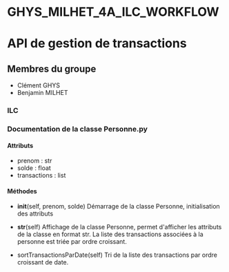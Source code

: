 # GHYS_MILHET_4A_ILC_WORKFLOW

# API de gestion de transactions

## Membres du groupe
 - Clément GHYS
 - Benjamin MILHET
 
 ### ILC

### Documentation de la classe Personne.py

#### Attributs

- prenom : str
- solde : float
- transactions : list

#### Méthodes

- __init__(self, prenom, solde)
Démarrage de la classe Personne, initialisation des attributs

- __str__(self)
Affichage de la classe Personne, permet d'afficher les attributs de la classe
en format str. La liste des transactions associées à la personne est triée par ordre croissant.

- sortTransactionsParDate(self)
Tri de la liste des transactions par ordre croissant de date.
